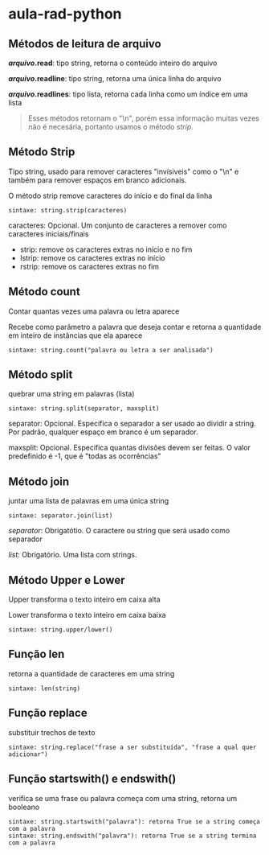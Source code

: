 # aula-rad-python

## Métodos de leitura de arquivo

**_arquivo_.read**: tipo string, retorna o conteúdo inteiro do arquivo

**_arquivo_.readline**: tipo string, retorna uma única linha do arquivo

**_arquivo_.readlines**: tipo lista, retorna cada linha como um índice em uma lista

> Esses métodos retornam o "\n", porém essa informação muitas vezes não é necesária, portanto usamos o método _strip_.

## Método Strip

Tipo string, usado para remover caracteres "invísiveis" como o "\n" e também para remover espaços em branco adicionais.

O método strip remove caracteres do início e do final da linha

    sintaxe: string.strip(caracteres)

caracteres: Opcional. Um conjunto de caracteres a remover como caracteres iniciais/finais

- strip: remove os caracteres extras no início e no fim
- lstrip: remove os caracteres extras no início
- rstrip: remove os caracteres extras no fim

## Método count

Contar quantas vezes uma palavra ou letra aparece

Recebe como parâmetro a palavra que deseja contar e retorna a quantidade em inteiro de instâncias que ela aparece

    sintaxe: string.count("palavra ou letra a ser analisada")

## Método split

quebrar uma string em palavras (lista)

    sintaxe: string.split(separator, maxsplit)

separator: Opcional. Especifica o separador a ser usado ao dividir a string. Por padrão, qualquer espaço em branco é um separador.

maxsplit: Opcional. Especifica quantas divisões devem ser feitas. O valor predefinido é -1, que é "todas as ocorrências"

## Método join

juntar uma lista de palavras em uma única string

    sintaxe: separator.join(list)

_separator_: Obrigatótio. O caractere ou string que será usado como separador

_list_: Obrigatório. Uma lista com strings.

## Método Upper e Lower

Upper transforma o texto inteiro em caixa alta

Lower transforma o texto inteiro em caixa baixa

    sintaxe: string.upper/lower()

## Função len

retorna a quantidade de caracteres em uma string

    sintaxe: len(string)

## Função replace

substituir trechos de texto

    sintaxe: string.replace("frase a ser substituída", "frase a qual quer adicionar")

## Função startswith() e endswith()

verifica se uma frase ou palavra começa com uma string, retorna um booleano

    sintaxe: string.startswith("palavra"): retorna True se a string começa com a palavra
    sintaxe: string.endswith("palavra"): retorna True se a string termina com a palavra
